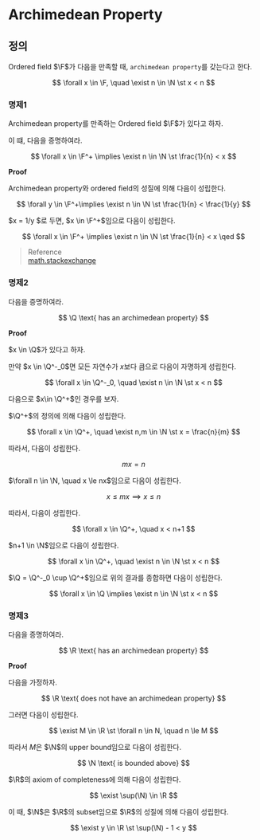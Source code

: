 # Archimedean Property
## 정의
Ordered field $\F$가 다음을 만족할 때, `archimedean property`를 갖는다고 한다.

$$ \forall x \in \F, \quad \exist n \in \N \st x < n $$

### 명제1
Archimedean property를 만족하는 Ordered field $\F$가 있다고 하자.

이 떄, 다음을 증명하여라.

$$ \forall x \in \F^+ \implies \exist n \in \N \st \frac{1}{n} < x  $$

**Proof**

Archimedean property와 ordered field의 성질에 의해 다음이 성립한다.

$$ \forall y \in \F^+\implies \exist n \in \N \st \frac{1}{n} < \frac{1}{y} $$

$x = 1/y $로 두면, $x \in \F^+$임으로 다음이 성립한다.

$$ \forall x \in \F^+ \implies \exist n \in \N \st \frac{1}{n} < x \qed  $$

> Reference  
> [math.stackexchange](https://math.stackexchange.com/questions/61630/archimedean-property-of-the-rational-numbers)


### 명제2
다음을 증명하여라.

$$ \Q \text{ has an archimedean property} $$

**Proof**

$x \in \Q$가 있다고 하자.

만약 $x \in \Q^-_0$면 모든 자연수가 $x$보다 큼으로 다음이 자명하게 성립한다.

$$ \forall x \in \Q^-_0, \quad \exist n \in \N \st x < n $$


다음으로 $x\in \Q^+$인 경우를 보자.

$\Q^+$의 정의에 의해  다음이 성립한다.

$$ \forall x \in \Q^+, \quad \exist n,m \in \N \st x = \frac{n}{m} $$

따라서, 다음이 성립한다.

$$ mx = n $$

$\forall n \in \N, \quad x \le nx$임으로 다음이 성립한다.

$$ x \le mx \implies x \le n $$

따라서, 다음이 성립한다.

$$ \forall x \in \Q^+, \quad x < n+1 $$

$n+1 \in \N$임으로 다음이 성립한다.

$$ \forall x \in \Q^+, \quad \exist n \in \N \st x < n $$

$\Q = \Q^-_0 \cup \Q^+$임으로 위의 결과를 종합하면 다음이 성립한다.

$$ \forall x \in \Q \implies \exist n \in \N \st x < n $$


### 명제3
다음을 증명하여라.

$$ \R \text{ has an archimedean property} $$

**Proof**

다음을 가정하자.

$$ \R \text{ does not have an archimedean property} $$

그러면 다음이 성립한다.

$$ \exist M \in \R \st \forall n \in N, \quad n \le M $$

따라서 $M$은 $\N$의 upper bound임으로 다음이 성립한다.

$$ \N \text{ is bounded above} $$

$\R$의 axiom of completeness에 의해 다음이 성립한다.

$$ \exist \sup(\N) \in \R $$

이 때, $\N$은 $\R$의 subset임으로 $\R$의 성질에 의해 다음이 성립한다.

$$ \exist y \in \R \st \sup(\N) - 1 < y $$
